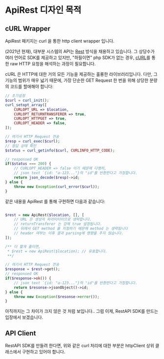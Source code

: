 # ApiRest 디자인 목적

## cURL Wrapper

ApiRest 패키지는 curl 을 통한 http client wrapper 입니다.

(2021년 현재), 대부분 시스템의 API는 [Rest](https://ko.wikipedia.org/wiki/REST) 방식을 채용하고 있습니다. 그 상당수가 여러 언어로 SDK를 제공하고 있지만, "하필이면" php SDK가 없는 경우, [cURL](https://curl.se/)를 통한 raw HTTP 요청을 해석하는 과정이 필요합니다.

cURL 은 HTTP에 대한 거의 모든 기능을 제공하는 훌륭한 라이브러리입니다. 다만, 그 기능의 범위가 매우 넓기 때문에, 가장 단순한 GET Request 한 번을 위해 상당한 분량의 코드를 할애해야 합니다:

```php
// 초기설정
$curl = curl_init();
curl_setopt_array([
    CURLOPT_URL => $location,
    CURLOPT_RETURNTRANSFERER => true,
    CURLOPT_HTTPGET => true,
    CURLOPT_HEADER => false,
]);

// 여기서 HTTP Request 전송
$resp = curl_exec($curl);
// 응답 상태 확인
$status = curl_getinfo($curl, CURLINFO_HTTP_CODE);

// responsed OK
if($status === 200) {
    // CURLOPT_HEADER => false 이기 때문에 다행히,
    // json text `{id: "a-123..."}의 "id"를 반환한다고 가정합니다.
    return json_decode($resp)->id;
} else {
    throw new Exception(curl_error($curl));
}
```

같은 내용을 ApiRest 를 통해 구현하면 다음과 같습니다:

```php

$rest = new ApiRest($location, [], [
    // URL 은 생성자 파라미터이므로 생략합니다.
    // returnTransferer 는 강제 true 설정됩니다.
    // 뒤에서 GET method 를 지정하기 때문에 method 는 생략됩니다
    // header 여부는 이후 결과 parsing에 영향을 주지 않습니다.
]);

/** 더 짧게 줄이면,
 * $rest = new ApiRest($location); // 유효합니다.
 **/

// 여기서 HTTP Request 전송
$response = $rest->get();
// responsed OK
if($response->ok()) {
    // json text `{id: "a-123..."}의 "id"를 반환한다고 가정합니다.
    return $resonse->jsonObject()->id;
} else {
    throw new Exception($resonse->error());
}
```

아직까지는 그 차이가 크지 않은 것 처럼 보입니다.. 그럼 이제, RestAPI SDK를 만드는 입장에서 보겠습니다.

## API Client

RestAPI SDK를 만들려 한다면, 위와 같은 curl 처리에 대한 부분은 httpClient 상위 클래스에서 구현하고 있어야 합니다.


